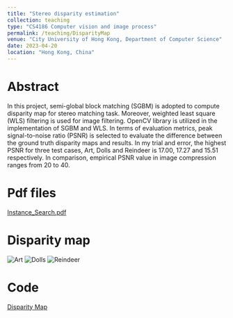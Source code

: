 ```yaml
---
title: "Stereo disparity estimation"
collection: teaching
type: "CS4186 Computer vision and image process"
permalink: /teaching/DisparityMap
venue: "City University of Hong Kong, Department of Computer Science"
date: 2023-04-20
location: "Hong Kong, China"
---
```


Abstract
======
In this project, semi-global block matching (SGBM) is adopted to compute disparity map for stereo
matching task. Moreover, weighted least square (WLS) filtering is used for image filtering. OpenCV
library is utilized in the implementation of SGBM and WLS. In terms of evaluation metrics, peak signal-to-noise ratio
(PSNR) is selected to evaluate the difference between the ground truth disparity maps and results. In
my trial and error, the highest PSNR for three test cases, Art, Dolls and Reindeer is 17.00, 17.27
and 15.51 respectively. In comparison, empirical PSNR value in image compression ranges from 20 to 40.

Pdf files
======
[Instance_Search.pdf](http://AharenDaisuki.github.io/files/disparity_map.pdf)

Disparity map
======
![Art](http://AharenDaisuki.github.io/images/Art.png)
![Dolls](http://AharenDaisuki.github.io/images/Dolls.png)
![Reindeer](http://AharenDaisuki.github.io/images/Reindeer.png)

Code
======
[Disparity Map](https://github.com/AharenDaisuki/InstanceSearch)